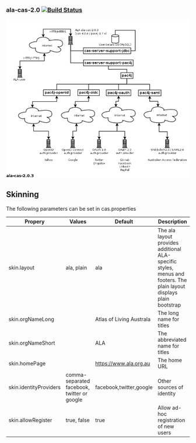 ### ala-cas-2.0 [![Build Status](https://travis-ci.org/bioatlas/ala-cas-2.0.svg?branch=master)](https://travis-ci.org/bioatlas/ala-cas-2.0)

![Alt test](https://raw.githubusercontent.com/mbohun/mbohun_graph-experiments/master/jasig-cas-upgrade/ala-cas-upgrade-03.png "ala-cas-2.0.3-SNAPSHOT and higher, based on cas-4.0.4 / pac4j-1.7.x")


## Skinning

The following parameters can be set in cas.properties

| Propery | Values | Default | Description |
| ------- | ------ | ------- | ----------- |
| skin.layout | ala, plain | ala | The ala layout provides additional ALA-specific styles, menus and footers. The plain layout displays plain bootstrap |
| skin.orgNameLong | | Atlas of Living Australa | The long name for titles |
| skin.orgNameShort | | ALA | The abbreviated name for titles |
| skin.homePage | | https://www.ala.org.au | The home URL |
| skin.identityProviders | comma-separated facebook, twitter or google | facebook,twitter,google | Other sources of identity |
| skin.allowRegister | true, false | true | Allow ad-hoc registration of new users |

